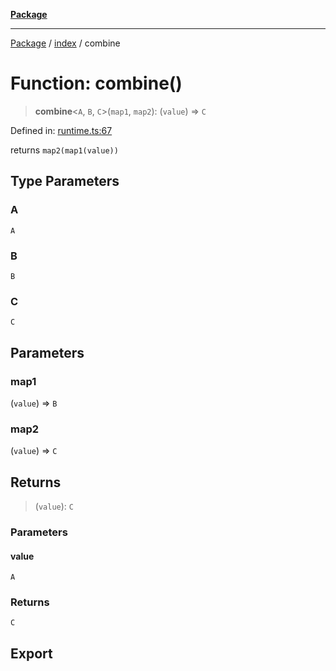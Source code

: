 [**Package**](../../README.md)

***

[Package](../../modules.md) / [index](../README.md) / combine

# Function: combine()

> **combine**\<`A`, `B`, `C`\>(`map1`, `map2`): (`value`) => `C`

Defined in: [runtime.ts:67](https://github.com/AlexXanderGrib/monads-io/blob/88cc2f22cfbd8717d7e52da6913dd270216344b1/src/runtime.ts#L67)

returns `map2(map1(value))`

## Type Parameters

### A

`A`

### B

`B`

### C

`C`

## Parameters

### map1

(`value`) => `B`

### map2

(`value`) => `C`

## Returns

> (`value`): `C`

### Parameters

#### value

`A`

### Returns

`C`

## Export
